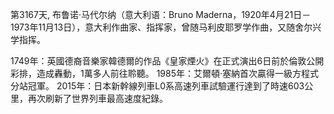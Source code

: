 第3167天, 布鲁诺·马代尔纳（意大利语：Bruno Maderna，1920年4月21日－1973年11月13日），意大利作曲家、指挥家，曾随马利皮耶罗学作曲，又随舍尔兴学指挥。

1749年：英國德裔音樂家韓德爾的作品《皇家煙火》在正式演出6日前於倫敦公開彩排，造成轟動，1萬多人前往聆聽。
1985年：艾爾頓·塞納首次贏得一級方程式分站冠軍。
2015年：日本新幹線列車L0系高速列車試驗運行達到了時速603公里，再次刷新了世界列車最高速度紀錄。